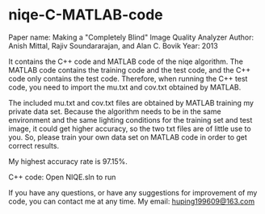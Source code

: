 # niqe-C-MATLAB-code

Paper name: Making a "Completely Blind" Image Quality Analyzer
Author: Anish Mittal, Rajiv Soundararajan, and Alan C. Bovik
Year: 2013

It contains the C++ code and MATLAB code of the niqe algorithm. The MATLAB code contains the training code and the test code, and the C++ code only contains the test code. Therefore, when running the C++ test code, you need to import the mu.txt and cov.txt obtained by MATLAB.

The included mu.txt and cov.txt files are obtained by MATLAB training my private data set. Because the algorithm needs to be in the same environment and the same lighting conditions for the training set and test image, it could get higher accuracy, so the two txt files are of little use to you. So, please train your own data set on MATLAB code in order to get correct results.

My highest accuracy rate is 97.15%.

C++ code: Open NIQE.sln to run

If you have any questions, or have any suggestions for improvement of my code, you can contact me at any time. 
My email: huping199609@163.com
